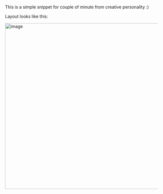 This is a simple snippet for couple of minute from creative personality :)

Layout looks like this:

<img width="547" alt="image" src="https://user-images.githubusercontent.com/81900783/207665547-903a79ed-ad1d-48d7-97d3-e89c3d2ed187.png">
